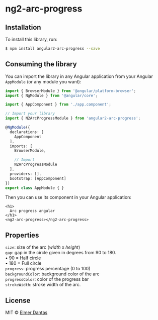 # ng2-arc-progress

## Installation

To install this library, run:

```bash
$ npm install angular2-arc-progress --save
```

## Consuming the library

You can import the library in any Angular application from your Angular `AppModule` (or any module you want):

```typescript
import { BrowserModule } from '@angular/platform-browser';
import { NgModule } from '@angular/core';

import { AppComponent } from './app.component';

// Import your library
import { N2ArcProgressModule } from 'angular2-arc-progress';

@NgModule({
  declarations: [
    AppComponent
  ],
  imports: [
    BrowserModule,

    // Import
    N2ArcProgressModule
  ],
  providers: [],
  bootstrap: [AppComponent]
})
export class AppModule { }
```

Then you can use its component in your Angular application:

```
<h1>
  Arc progress angular
</h1>
<ng2-arc-progress></ng2-arc-progress>
```

## Properties

``size``: size of the arc (_width_ x _height_)  
``gap``: gap in the circle given in degrees from 90 to 180.  
    • 90 = Half circle  
    • 180 = Full circle  
``progress``: progress percentage (0 to 100)  
``backgroundColor``: background color of the arc  
``progressColor``: color of the progress bar  
``strokeWidth``: stroke width of the arc.  

## License

MIT © [Elmer Dantas](mailto:elmer.dantas@gmail.com)
